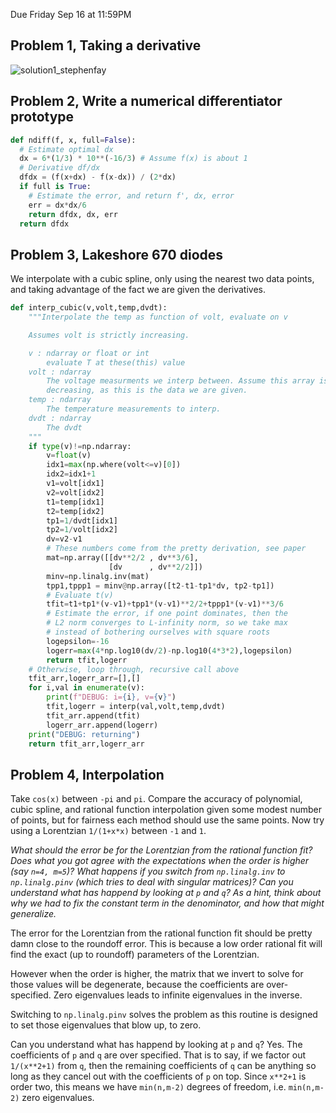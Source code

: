 Due Friday Sep 16 at 11:59PM

## Problem 1, Taking a derivative

![solution1_stephenfay](https://user-images.githubusercontent.com/21654151/189554653-773efb91-20eb-4758-9d39-75507014af1c.png)

## Problem 2, Write a numerical differentiator prototype
```python
def ndiff(f, x, full=False):
  # Estimate optimal dx
  dx = 6*(1/3) * 10**(-16/3) # Assume f(x) is about 1
  # Derivative df/dx
  dfdx = (f(x+dx) - f(x-dx)) / (2*dx)
  if full is True:
    # Estimate the error, and return f', dx, error
    err = dx*dx/6
    return dfdx, dx, err
  return dfdx
```

## Problem 3, Lakeshore 670 diodes

We interpolate with a cubic spline, only using the nearest two data points, and taking advantage of the fact we are given the derivatives.

```python
def interp_cubic(v,volt,temp,dvdt):
    """Interpolate the temp as function of volt, evaluate on v

    Assumes volt is strictly increasing.

    v : ndarray or float or int
        evaluate T at these(this) value
    volt : ndarray
        The voltage measurments we interp between. Assume this array is 
        decreasing, as this is the data we are given. 
    temp : ndarray
        The temperature measurements to interp.
    dvdt : ndarray
        The dvdt        
    """
    if type(v)!=np.ndarray:
        v=float(v)
        idx1=max(np.where(volt<=v)[0])
        idx2=idx1+1
        v1=volt[idx1]
        v2=volt[idx2]
        t1=temp[idx1]
        t2=temp[idx2]
        tp1=1/dvdt[idx1]
        tp2=1/volt[idx2]
        dv=v2-v1
        # These numbers come from the pretty derivation, see paper
        mat=np.array([[dv**2/2 , dv**3/6],
                      [dv      , dv**2/2]])
        minv=np.linalg.inv(mat)
        tpp1,tppp1 = minv@np.array([t2-t1-tp1*dv, tp2-tp1])
        # Evaluate t(v)
        tfit=t1+tp1*(v-v1)+tpp1*(v-v1)**2/2+tppp1*(v-v1)**3/6
        # Estimate the error, if one point dominates, then the 
        # L2 norm converges to L-infinity norm, so we take max
        # instead of bothering ourselves with square roots
        logepsilon=-16
        logerr=max(4*np.log10(dv/2)-np.log10(4*3*2),logepsilon)
        return tfit,logerr
    # Otherwise, loop through, recursive call above
    tfit_arr,logerr_arr=[],[]
    for i,val in enumerate(v):
        print(f"DEBUG: i={i}, v={v}")
        tfit,logerr = interp(val,volt,temp,dvdt)
        tfit_arr.append(tfit)
        logerr_arr.append(logerr)
    print("DEBUG: returning")
    return tfit_arr,logerr_arr
```




## Problem 4, Interpolation
Take `cos(x)` between `-pi` and `pi`. Compare the accuracy of polynomial, cubic spline, and rational function interpolation given some modest number of points, but for fairness each method should use the same points. Now try using a Lorentzian `1/(1+x*x)` between `-1` and `1`. 



*What should the error be for the Lorentzian from the rational function fit? Does what you got agree with the expectations when the order is higher (say `n=4, m=5`)? What happens if you switch from `np.linalg.inv` to `np.linalg.pinv` (which tries to deal with singular matrices)? Can you understand what has happend by looking at `p` and `q`? As a hint, think about why we had to fix the constant term in the denominator, and how that might generalize.* 

The error for the Lorentzian from the rational function fit should be pretty damn close to the roundoff error. This is because a low order rational fit will find the exact (up to roundoff) parameters of the Lorentzian. 

However when the order is higher, the matrix that we invert to solve for those values will be degenerate, because the coefficients are over-specified. Zero eigenvalues leads to infinite eigenvalues in the inverse.

Switching to `np.linalg.pinv` solves the problem as this routine is designed to set those eigenvalues that blow up, to zero. 

Can you understand what has happend by looking at `p` and `q`? Yes. The coefficients of `p` and `q` are over specified. That is to say, if we factor out `1/(x**2+1)` from `q`, then the remaining coefficients of `q` can be anything so long as they cancel out with the coefficients of `p` on top. Since `x**2+1` is order two, this means we have `min(n,m-2)` degrees of freedom, i.e. `min(n,m-2)` zero eigenvalues. 
















